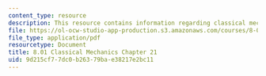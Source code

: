 ```yaml
---
content_type: resource
description: This resource contains information regarding classical mechanics.
file: https://ol-ocw-studio-app-production.s3.amazonaws.com/courses/8-01sc-classical-mechanics-fall-2016/9d215cf77dc0b26379bae38217e2bc11_MIT8_01F16_chapter21.pdf
file_type: application/pdf
resourcetype: Document
title: 8.01 Classical Mechanics Chapter 21
uid: 9d215cf7-7dc0-b263-79ba-e38217e2bc11
---
```

